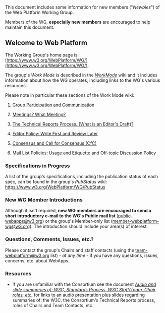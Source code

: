 This document includes some information for new members ("*Newbies*") of the Web Platform Working Group.

Members of the WG, **especially new members** are encouraged to help maintain this document.

## Welcome to Web Platform

The Working Group's home page is: [https://www.w3.org/WebPlatform/WG/](https://www.w3.org/WebPlatform/WG/).

The group's *Work Mode* is described in the [*WorkMode*](WorkMode.md) wiki and it includes information about how the WG operates, including links to the WG's various resources.

Please note in particular these sections of the Work Mode wiki:

1. [Group Participation and Communication](WorkMode.md#participation-and-communication)

2. [Meetings? What Meeting?](WorkMode.md#meetings-what-meetings)

3. [The Technical Reports Process. (What is an Editor's Draft)?](WorkMode.md#the-technical-reports-process-what-is-an-editors-draft)

4. [Editor Policy: Write First and Review Later](WorkMode.md#editors)

5. [Consensus and Call for Consensus (CfC)](WorkMode.md#consensus-and-call-for-consensus)

6. Mail List Policies: [Usage and Etiquette](WorkMode.md#mail-list-policy-usage-etiquette-etc) and [Off-topic Discussion Policy](WorkMode.md#off-topic-discussion-policy)

### Specifications in Progress

A list of the group's specifications, including the publication status of each spec, can be found in the group's *PubStatus* wiki: [<https://www.w3.org/WebPlatform/WG/PubStatus>](https://www.w3.org/WebPlatform/WG/PubStatus)

### New WG Member Introductions

Although it isn't required, **new WG members are encouraged to send a short introductory e-mail to the WG's Public mail list** ([public-webapps@w3.org](https://lists.w3.org/Archives/Public/public-webapps/)) or the group's Member-only list ([member-webplatform-wg@w3.org](https://lists.w3.org/Archives/Member/member-webplatform-wg/)). The introduction should include your area(s) of interest.

### Questions, Comments, Issues, etc.?

Please contact the group's Chairs and staff contacts (using the team-webplatform@w3.org list) - *at any time* - if you have any questions, issues, concerns, etc. about WebApps.

### Resources

-   If you are unfamiliar with the Consortium see the document [*Audio and slide summaries of: W3C, Standards Process, W3C Staff/Team, Chair roles, etc.*](http://lists.w3.org/Archives/Public/www-archive/2014Apr/0026.html) for links to an audio presentation plus slides regarding summaries of: the W3C, the Consortium's Technical Reports process, roles of Chairs and Team Contacts, etc.

